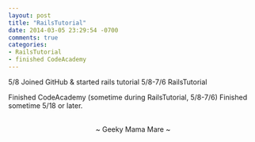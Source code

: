```yaml
---
layout: post
title: "RailsTutorial"
date: 2014-03-05 23:29:54 -0700
comments: true
categories:
- RailsTutorial
- finished CodeAcademy
---
```

5/8 Joined GitHub & started rails tutorial
5/8-7/6 RailsTutorial

  Finished CodeAcademy (sometime during RailsTutorial, 5/8-7/6)  Finished sometime 5/18 or later.

<br>
<center>~ Geeky Mama Mare ~</center>
